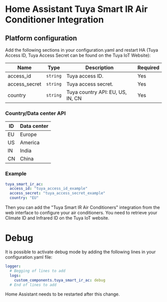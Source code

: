# Home Assistant Tuya Smart IR Air Conditioner Integration

## Platform configuration

Add the following sections in your configuration.yaml and restart HA (Tuya Access ID, Tuya Access Secret can be found on the Tuya IoT Website):

| Name                 | Type     | Description                      | Required |
| -------------------- | -------- | -------------------------------- | -------- |
| access_id            | `string` | Tuya access ID.                  | Yes      |
| access_secret        | `string` | Tuya access secret.              | Yes      |
| country              | `string` | Tuya country API: EU, US, IN, CN | Yes      |


### Country/Data center API

| ID    | Data center |
| ----- | ----------- | 
| EU    | Europe      |
| US    | America     |
| IN    | India       |
| CN    | China       |

### Example

```yaml
tuya_smart_ir_ac:
  access_id: "tuya_access_id_example"
  access_secret: "tuya_access_secret_example"
  country: "EU"
```

Then you can add the "Tuya Smart IR Air Conditioners" integration from the web interface to configure your air conditioners. 
You need to retrieve your Climate ID and Infrared ID on the Tuya IoT website.

# Debug
It is possible to activate debug mode by adding the following lines in your configuration.yaml file:

```yaml
logger:
  # Begging of lines to add
  logs:
    custom_components.tuya_smart_ir_ac: debug
  # End of lines to add
```
Home Assistant needs to be restarted after this change.
